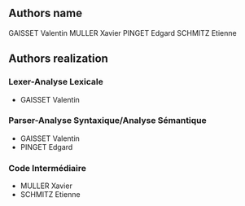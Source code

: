 ## Authors name

GAISSET Valentin
MULLER Xavier
PINGET Edgard
SCHMITZ Etienne

## Authors realization

### Lexer-Analyse Lexicale

- GAISSET Valentin

### Parser-Analyse Syntaxique/Analyse Sémantique

- GAISSET Valentin
- PINGET Edgard

### Code Intermédiaire

- MULLER Xavier
- SCHMITZ Etienne
